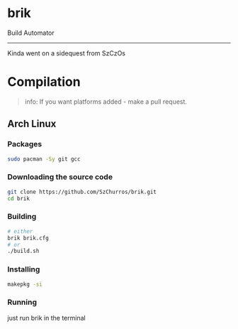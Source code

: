 # brik
 Build Automator

---

Kinda went on a sidequest from SzCzOs

# Compilation

> info: If you want platforms added - make a pull request.

## Arch Linux

### Packages

```bash
sudo pacman -Sy git gcc
```

### Downloading the source code

```bash
git clone https://github.com/SzChurros/brik.git
cd brik
```

### Building

```bash
# either
brik brik.cfg
# or
./build.sh
```

### Installing

```bash
makepkg -si
```

### Running

just run brik in the terminal

